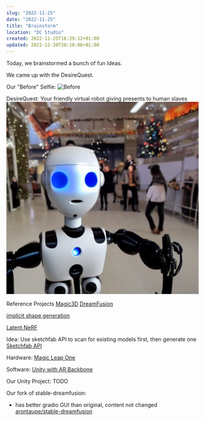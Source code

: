 ```yaml
---
slug: "2022-11-25"
date: "2022-11-25"
title: "Brainstorm"
location: "DC Studio"
created: 2022-11-25T16:29:12+01:00
updated: 2022-11-30T20:10:06+01:00
---
```


Today, we brainstormed a bunch of fun Ideas.

We came up with the DesireQuest.

Our "Before" Selfie:
![Before](./images/before.png)



DesireQuest: Your friendly virtual robot giving presents to human slaves
![Our Robot](./images/DesireQuest.png)

Reference Projects
[Magic3D](https://deepimagination.cc/Magic3D/)
[DreamFusion](https://dreamfusion3d.github.io)

[implicit shape generation](https://github.com/liuzhengzhe/Towards-Implicit-Text-Guided-Shape-Generation)

[Latent NeRF](https://github.com/eladrich/latent-nerf)

Idea: Use sketchfab API to scan for existing models first, then generate one
[Sketchfab API](https://sketchfab.com/developers/download-api)

Hardware:
[Magic Leap One](https://www.magicleap.com/ml1-devices)

Software: 
[Unity with AR Backbone](https://docs.unity3d.com/Manual/AROverview.html)

Our Unity Project:
TODO

Our fork of stable-dreamfusion:
- has better gradio GUI than original, content not changed
[arontaupe/stable-dreamfusion](https://github.com/arontaupe/stable-dreamfusion)